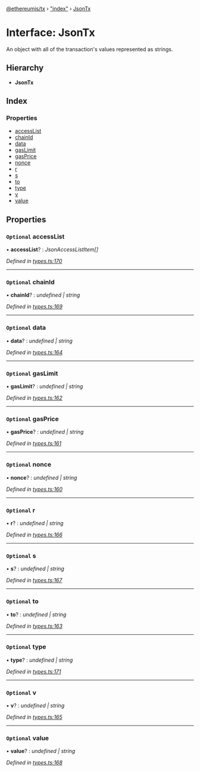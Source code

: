 [@ethereumjs/tx](../README.md) › ["index"](../modules/_index_.md) › [JsonTx](_index_.jsontx.md)

# Interface: JsonTx

An object with all of the transaction's values represented as strings.

## Hierarchy

* **JsonTx**

## Index

### Properties

* [accessList](_index_.jsontx.md#optional-accesslist)
* [chainId](_index_.jsontx.md#optional-chainid)
* [data](_index_.jsontx.md#optional-data)
* [gasLimit](_index_.jsontx.md#optional-gaslimit)
* [gasPrice](_index_.jsontx.md#optional-gasprice)
* [nonce](_index_.jsontx.md#optional-nonce)
* [r](_index_.jsontx.md#optional-r)
* [s](_index_.jsontx.md#optional-s)
* [to](_index_.jsontx.md#optional-to)
* [type](_index_.jsontx.md#optional-type)
* [v](_index_.jsontx.md#optional-v)
* [value](_index_.jsontx.md#optional-value)

## Properties

### `Optional` accessList

• **accessList**? : *JsonAccessListItem[]*

*Defined in [types.ts:170](https://github.com/ethereumjs/ethereumjs-monorepo/blob/master/packages/tx/src/types.ts#L170)*

___

### `Optional` chainId

• **chainId**? : *undefined | string*

*Defined in [types.ts:169](https://github.com/ethereumjs/ethereumjs-monorepo/blob/master/packages/tx/src/types.ts#L169)*

___

### `Optional` data

• **data**? : *undefined | string*

*Defined in [types.ts:164](https://github.com/ethereumjs/ethereumjs-monorepo/blob/master/packages/tx/src/types.ts#L164)*

___

### `Optional` gasLimit

• **gasLimit**? : *undefined | string*

*Defined in [types.ts:162](https://github.com/ethereumjs/ethereumjs-monorepo/blob/master/packages/tx/src/types.ts#L162)*

___

### `Optional` gasPrice

• **gasPrice**? : *undefined | string*

*Defined in [types.ts:161](https://github.com/ethereumjs/ethereumjs-monorepo/blob/master/packages/tx/src/types.ts#L161)*

___

### `Optional` nonce

• **nonce**? : *undefined | string*

*Defined in [types.ts:160](https://github.com/ethereumjs/ethereumjs-monorepo/blob/master/packages/tx/src/types.ts#L160)*

___

### `Optional` r

• **r**? : *undefined | string*

*Defined in [types.ts:166](https://github.com/ethereumjs/ethereumjs-monorepo/blob/master/packages/tx/src/types.ts#L166)*

___

### `Optional` s

• **s**? : *undefined | string*

*Defined in [types.ts:167](https://github.com/ethereumjs/ethereumjs-monorepo/blob/master/packages/tx/src/types.ts#L167)*

___

### `Optional` to

• **to**? : *undefined | string*

*Defined in [types.ts:163](https://github.com/ethereumjs/ethereumjs-monorepo/blob/master/packages/tx/src/types.ts#L163)*

___

### `Optional` type

• **type**? : *undefined | string*

*Defined in [types.ts:171](https://github.com/ethereumjs/ethereumjs-monorepo/blob/master/packages/tx/src/types.ts#L171)*

___

### `Optional` v

• **v**? : *undefined | string*

*Defined in [types.ts:165](https://github.com/ethereumjs/ethereumjs-monorepo/blob/master/packages/tx/src/types.ts#L165)*

___

### `Optional` value

• **value**? : *undefined | string*

*Defined in [types.ts:168](https://github.com/ethereumjs/ethereumjs-monorepo/blob/master/packages/tx/src/types.ts#L168)*
